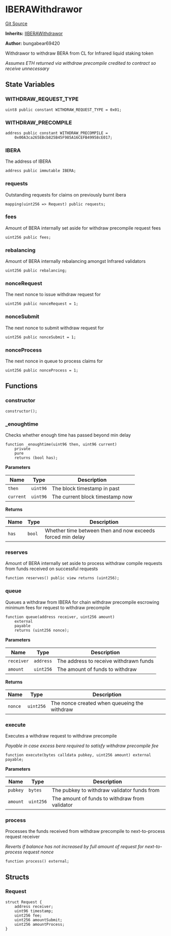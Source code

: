 # IBERAWithdrawor
[Git Source](https://github.com-infrared/infrared-dao/infrared-mono-repo/blob/1a33f96723b9edc4ba92aebe8d11b7108d5353c3/src/staking/IBERAWithdrawor.sol)

**Inherits:**
[IIBERAWithdrawor](/src/interfaces/IIBERAWithdrawor.sol/interface.IIBERAWithdrawor.md)

**Author:**
bungabear69420

Withdrawor to withdraw BERA from CL for Infrared liquid staking token

*Assumes ETH returned via withdraw precompile credited to contract so receive unnecessary*


## State Variables
### WITHDRAW_REQUEST_TYPE

```solidity
uint8 public constant WITHDRAW_REQUEST_TYPE = 0x01;
```


### WITHDRAW_PRECOMPILE

```solidity
address public constant WITHDRAW_PRECOMPILE =
    0x00A3ca265EBcb825B45F985A16CEFB49958cE017;
```


### IBERA
The address of IBERA


```solidity
address public immutable IBERA;
```


### requests
Outstanding requests for claims on previously burnt ibera


```solidity
mapping(uint256 => Request) public requests;
```


### fees
Amount of BERA internally set aside for withdraw precompile request fees


```solidity
uint256 public fees;
```


### rebalancing
Amount of BERA internally rebalancing amongst Infrared validators


```solidity
uint256 public rebalancing;
```


### nonceRequest
The next nonce to issue withdraw request for


```solidity
uint256 public nonceRequest = 1;
```


### nonceSubmit
The next nonce to submit withdraw request for


```solidity
uint256 public nonceSubmit = 1;
```


### nonceProcess
The next nonce in queue to process claims for


```solidity
uint256 public nonceProcess = 1;
```


## Functions
### constructor


```solidity
constructor();
```

### _enoughtime

Checks whether enough time has passed beyond min delay


```solidity
function _enoughtime(uint96 then, uint96 current)
    private
    pure
    returns (bool has);
```
**Parameters**

|Name|Type|Description|
|----|----|-----------|
|`then`|`uint96`|The block timestamp in past|
|`current`|`uint96`|The current block timestamp now|

**Returns**

|Name|Type|Description|
|----|----|-----------|
|`has`|`bool`|Whether time between then and now exceeds forced min delay|


### reserves

Amount of BERA internally set aside to process withdraw compile requests from funds received on successful requests


```solidity
function reserves() public view returns (uint256);
```

### queue

Queues a withdraw from IBERA for chain withdraw precompile escrowing minimum fees for request to withdraw precompile


```solidity
function queue(address receiver, uint256 amount)
    external
    payable
    returns (uint256 nonce);
```
**Parameters**

|Name|Type|Description|
|----|----|-----------|
|`receiver`|`address`|The address to receive withdrawn funds|
|`amount`|`uint256`|The amount of funds to withdraw|

**Returns**

|Name|Type|Description|
|----|----|-----------|
|`nonce`|`uint256`|The nonce created when queueing the withdraw|


### execute

Executes a withdraw request to withdraw precompile

*Payable in case excess bera required to satisfy withdraw precompile fee*


```solidity
function execute(bytes calldata pubkey, uint256 amount) external payable;
```
**Parameters**

|Name|Type|Description|
|----|----|-----------|
|`pubkey`|`bytes`|The pubkey to withdraw validator funds from|
|`amount`|`uint256`|The amount of funds to withdraw from validator|


### process

Processes the funds received from withdraw precompile to next-to-process request receiver

*Reverts if balance has not increased by full amount of request for next-to-process request nonce*


```solidity
function process() external;
```

## Structs
### Request

```solidity
struct Request {
    address receiver;
    uint96 timestamp;
    uint256 fee;
    uint256 amountSubmit;
    uint256 amountProcess;
}
```

